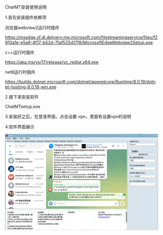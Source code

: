 ChatMT安装使用说明

1.首先安装插件依赖项

浏览器webview2运行时插件
    
https://msedge.sf.dl.delivery.mp.microsoft.com/filestreamingservice/files/f2910a1e-e5a6-4f17-b52d-7faf525d17f8/MicrosoftEdgeWebview2Setup.exe

c++运行时插件

https://aka.ms/vs/17/release/vc_redist.x64.exe

net8运行时插件

https://builds.dotnet.microsoft.com/dotnet/aspnetcore/Runtime/8.0.19/dotnet-hosting-8.0.19-win.exe


2.接下来安装软件
     
ChatMTsetup.exe

3.安装好之后，在登录界面，点击设置 vpn，里面有设置vpn的说明

4.软件界面展示

![](images/QQ20250909-194417.png)


